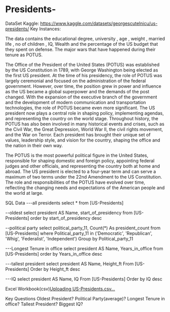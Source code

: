 # Presidents-

DataSet Kaggle: https://www.kaggle.com/datasets/georgescutelnicu/us-presidents/
Key Instances:

The data contains the educational degree, university , age , weight , married life , no of children , IQ, Wealth and the percentage of the US budget that they spent on defense. The major wars that have happened during their tenure as POTUS.

The Office of the President of the United States (POTUS) was established by the US Constitution in 1789, with George Washington being elected as the first US president. At the time of his presidency, the role of POTUS was largely ceremonial and focused on the administration of the federal government. However, over time, the position grew in power and influence as the US became a global superpower and the demands of the post changed. With the expansion of the executive branch of the government and the development of modern communication and transportation technologies, the role of POTUS became even more significant. The US president now plays a central role in shaping policy, implementing agendas, and representing the country on the world stage. Throughout history, the POTUS has also been involved in many historical events and crises, such as the Civil War, the Great Depression, World War II, the civil rights movement, and the War on Terror. Each president has brought their unique set of values, leadership style, and vision for the country, shaping the office and the nation in their own way.

The POTUS is the most powerful political figure in the United States, responsible for shaping domestic and foreign policy, appointing federal judges and other officials, and representing the country both at home and abroad. The US president is elected to a four-year term and can serve a maximum of two terms under the 22nd Amendment to the US Constitution. The role and responsibilities of the POTUS have evolved over time, reflecting the changing needs and expectations of the American people and the world at large.


SQL Data 
---all presidents
select *
from [US-Presidents]

--oldest
select president AS Name, start_of_presidency
from [US-Presidents]
order by start_of_presidency desc

--political party 
select political_party_11, Count(*) As president_count
from [US-Presidents]
where Political_party_11 in ('Democratic', 'Republican', 'Whig', 'Federalist', 'Independent')
Group by Political_party_11

---Longest Tenure in office
select president AS Name, Years_in_office
from [US-Presidents]
order by Years_in_office desc

---tallest president 
select president AS Name, Height_ft 
From [US-Presidents]
Order by  Height_ft desc

---IQ
select president AS Name, IQ
From [US-Presidents]
Order by  IQ desc

Excel Workbook(csv)[Uploading US-Presidents.csv…]()

Key Questions 
Oldest President?
Political Party(average)?
Longest Tenure in office?
Tallest President?
Biggest IQ?



